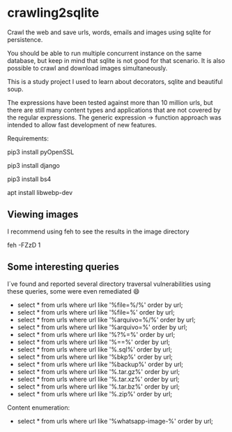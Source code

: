 # crawling2sqlite
Crawl the web and save urls, words, emails and images using sqlite for persistence.

You should be able to run multiple concurrent instance on the same database, but keep in mind that sqlite is not good for that scenario. It is also possible to crawl and download images simultaneously.

This is a study project I used to learn about decorators, sqlite and beautiful soup.

The expressions have been tested against more than 10 million urls, but there are still many content types and applications that are not covered by the regular expressions. The generic expression -> function approach was intended to allow fast development of new features.

Requirements:

pip3 install pyOpenSSL

pip3 install django

pip3 install bs4

apt install libwebp-dev

## Viewing images

I recommend using feh to see the results in the image directory

feh -FZzD 1

## Some interesting queries

I´ve found and reported several directory traversal vulnerabilities using these queries, some were even remediated :smile:

- select * from urls where url like '%file=%/%' order by url;
- select * from urls where url like '%file=%' order by url;
- select * from urls where url like '%arquivo=%/%' order by url;
- select * from urls where url like '%arquivo=%' order by url;
- select * from urls where url like '%?%=%' order by url;
- select * from urls where url like '%==%' order by url;
- select * from urls where url like '%.sql%' order by url;
- select * from urls where url like '%bkp%' order by url;
- select * from urls where url like '%backup%' order by url;
- select * from urls where url like '%.tar.gz%' order by url;
- select * from urls where url like '%.tar.xz%' order by url;
- select * from urls where url like '%.tar.bz%' order by url;
- select * from urls where url like '%.zip%' order by url;

Content enumeration:
- select * from urls where url like '%whatsapp-image-%' order by url;

